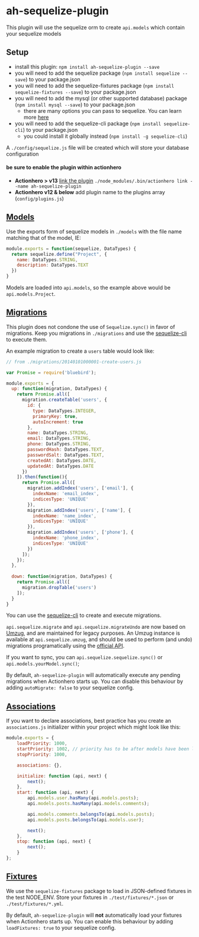 # ah-sequelize-plugin

This plugin will use the sequelize orm to create `api.models` which contain your sequelize models

## Setup

- install this plugin: `npm install ah-sequelize-plugin --save`
- you will need to add the sequelize package (`npm install sequelize --save`) to your package.json
- you will need to add the sequelize-fixtures package (`npm install sequelize-fixtures --save`) to your package.json
- you will need to add the mysql (or other supported database) package (`npm install mysql --save`) to your package.json
  - there are many options you can pass to sequelize.  You can learn more [here](http://sequelize.readthedocs.org/en/latest/api/sequelize/index.html)
- you will need to add the sequelize-cli package (`npm install sequelize-cli`) to your package.json
  - you could install it globally instead (`npm install -g sequelize-cli`)

A `./config/sequelize.js` file will be created which will store your database configuration

#### be sure to enable the plugin within actionhero
-  **Actionhero > v13** [link the plugin](http://www.actionherojs.com/docs/#plugins) `./node_modules/.bin/actionhero link --name ah-sequelize-plugin`
-  **Actionhero v12 & below** add plugin name to the plugins array (`config/plugins.js`)

## [Models](http://docs.sequelizejs.com/en/latest/api/models)

Use the exports form of sequelize models in `./models` with the file name matching that of the model, IE:

```javascript
module.exports = function(sequelize, DataTypes) {
  return sequelize.define("Project", {
    name: DataTypes.STRING,
    description: DataTypes.TEXT
  })
}
```

Models are loaded into `api.models`, so the example above would be `api.models.Project`.

## [Migrations](http://docs.sequelizejs.com/en/latest/api/migrations)

This plugin does not condone the use of `Sequelize.sync()` in favor of migrations.  Keep you migrations in `./migrations` and use the [sequelize-cli](https://github.com/sequelize/cli) to execute them.

An example migration to create a `users` table would look like:
```javascript 
// from ./migrations/20140101000001-create-users.js

var Promise = require('bluebird');

module.exports = {
  up: function(migration, DataTypes) {
    return Promise.all([
      migration.createTable('users', {
        id: {
          type: DataTypes.INTEGER,
          primaryKey: true,
          autoIncrement: true
        },
        name: DataTypes.STRING,
        email: DataTypes.STRING,
        phone: DataTypes.STRING,
        passwordHash: DataTypes.TEXT,
        passwordSalt: DataTypes.TEXT,
        createdAt: DataTypes.DATE,
        updatedAt: DataTypes.DATE
      })
    ]).then(function(){
      return Promise.all([
        migration.addIndex('users', ['email'], {
          indexName: 'email_index',
          indicesType: 'UNIQUE'
        }),
        migration.addIndex('users', ['name'], {
          indexName: 'name_index',
          indicesType: 'UNIQUE'
        }),
        migration.addIndex('users', ['phone'], {
          indexName: 'phone_index',
          indicesType: 'UNIQUE'
        })
      ]);
    });
  },
 
  down: function(migration, DataTypes) {
    return Promise.all([
      migration.dropTable('users')
    ]);
  }
}
```

You can use the [sequelize-cli](http://docs.sequelizejs.com/en/latest/docs/migrations/) to create and execute migrations. 

`api.sequelize.migrate` and `api.sequelize.migrateUndo` are now based on [Umzug](https://github.com/sequelize/umzug), and are maintained for legacy purposes.
An Umzug instance is available at `api.sequelize.umzug`, and should be used to perform (and undo) migrations programatically using the [official API](https://github.com/sequelize/umzug#api).

If you want to sync, you can `api.sequelize.sequelize.sync()` or `api.models.yourModel.sync()`;

By default, `ah-sequelize-plugin` will automatically execute any pending migrations when Actionhero starts up. You can disable this behaviour by adding `autoMigrate: false` to your sequelize config.

## [Associations](http://docs.sequelizejs.com/en/latest/api/associations)

If you want to declare associations, best practice has you create an `associations.js` initializer within your project which might look like this:

```javascript
module.exports = {
    loadPriority: 1000,
    startPriority: 1002, // priority has to be after models have been loaded
    stopPriority: 1000,

    associations: {},

    initialize: function (api, next) {
        next();
    },
    start: function (api, next) {
        api.models.user.hasMany(api.models.posts);
        api.models.posts.hasMany(api.models.comments);

        api.models.comments.belongsTo(api.models.posts);
        api.models.posts.belongsTo(api.models.user);

        next();
    },
    stop: function (api, next) {
        next();
    }
};
```

## [Fixtures](https://github.com/domasx2/sequelize-fixtures)

We use the `sequelize-fixtures` package to load in JSON-defined fixtures in the test NODE\_ENV.  Store your fixtures in `./test/fixtures/*.json` or `./test/fixtures/*.yml`.

By default, `ah-sequelize-plugin` will **not** automatically load your fixtures when Actionhero starts up. You can enable this behaviour by adding `loadFixtures: true` to your sequelize config.
